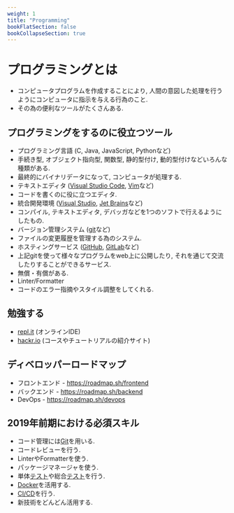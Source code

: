 ```yaml
---
weight: 1
title: "Programming"
bookFlatSection: false
bookCollapseSection: true
---
```


# プログラミングとは
- コンピュータプログラムを作成することにより, 人間の意図した処理を行うようにコンピュータに指示を与える行為のこと.
- その為の便利なツールがたくさんある.

## プログラミングをするのに役立つツール
- プログラミング言語 (C, Java, JavaScript, Pythonなど)
 - 手続き型, オブジェクト指向型, 関数型, 静的型付け, 動的型付けなどいろんな種類がある.
 - 最終的にバイナリデータになって, コンピュータが処理する.
- テキストエディタ ([Visual Studio Code](https://github.com/Microsoft/vscode), [Vim](https://github.com/vim/vim)など)
 - コードを書くのに役に立つエディタ.
- 統合開発環境 ([Visual Studio](https://visualstudio.microsoft.com/ja/), [Jet Brains](https://www.jetbrains.com)など)
 - コンパイル, テキストエディタ, デバッガなどを1つのソフトで行えるようにしたもの.
- バージョン管理システム ([git](https://git-scm.com)など)
 - ファイルの変更履歴を管理する為のシステム.
- ホスティングサービス ([GitHub](https://github.com), [GitLab](https://gitlab.com)など)
 - 上記gitを使って様々なプログラムをweb上に公開したり, それを通じて交流したりすることができるサービス.
 - 無償・有償がある.
- Linter/Formatter
 - コードのエラー指摘やスタイル調整をしてくれる.


## 勉強する
- [repl.it](https://repl.it) (オンラインIDE)
- [hackr.io](https://hackr.io) (コースやチュートリアルの紹介サイト)

## ディベロッパーロードマップ
- フロントエンド - https://roadmap.sh/frontend
- バックエンド - https://roadmap.sh/backend
- DevOps - https://roadmap.sh/devops

## 2019年前期における必須スキル
- コード管理には[Git](/docs/programming/git.md)を用いる.
- コードレビューを行う.
- LinterやFormatterを使う.
- パッケージマネージャを使う.
- 単体[テスト](/docs/programming/test.md)や総合[テスト](/docs/programming/test.md)を行う.
- [Docker](/docs/container/docker1.md)を活用する.
- [CI/CD](/docs/ci-cd/_index.md)を行う.
- 新技術をどんどん活用する.
